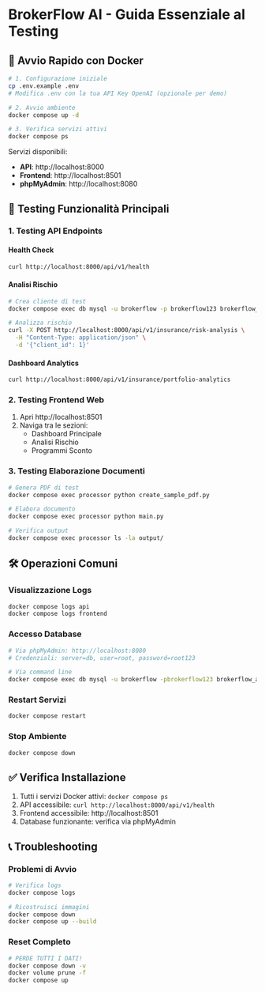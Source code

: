 # BrokerFlow AI - Guida Essenziale al Testing

## 🚀 Avvio Rapido con Docker

```bash
# 1. Configurazione iniziale
cp .env.example .env
# Modifica .env con la tua API Key OpenAI (opzionale per demo)

# 2. Avvio ambiente
docker compose up -d

# 3. Verifica servizi attivi
docker compose ps
```

Servizi disponibili:
- **API**: http://localhost:8000
- **Frontend**: http://localhost:8501
- **phpMyAdmin**: http://localhost:8080

## 🧪 Testing Funzionalità Principali

### 1. Testing API Endpoints

#### Health Check
```bash
curl http://localhost:8000/api/v1/health
```

#### Analisi Rischio
```bash
# Crea cliente di test
docker compose exec db mysql -u brokerflow -p brokerflow123 brokerflow_ai -e "INSERT INTO clients (name, company, email) VALUES ('Test Client', 'Test Company', 'test@example.com');"

# Analizza rischio
curl -X POST http://localhost:8000/api/v1/insurance/risk-analysis \
  -H "Content-Type: application/json" \
  -d '{"client_id": 1}'
```

#### Dashboard Analytics
```bash
curl http://localhost:8000/api/v1/insurance/portfolio-analytics
```

### 2. Testing Frontend Web

1. Apri http://localhost:8501
2. Naviga tra le sezioni:
   - Dashboard Principale
   - Analisi Rischio
   - Programmi Sconto

### 3. Testing Elaborazione Documenti

```bash
# Genera PDF di test
docker compose exec processor python create_sample_pdf.py

# Elabora documento
docker compose exec processor python main.py

# Verifica output
docker compose exec processor ls -la output/
```

## 🛠 Operazioni Comuni

### Visualizzazione Logs
```bash
docker compose logs api
docker compose logs frontend
```

### Accesso Database
```bash
# Via phpMyAdmin: http://localhost:8080
# Credenziali: server=db, user=root, password=root123

# Via command line
docker compose exec db mysql -u brokerflow -pbrokerflow123 brokerflow_ai
```

### Restart Servizi
```bash
docker compose restart
```

### Stop Ambiente
```bash
docker compose down
```

## ✅ Verifica Installazione

1. Tutti i servizi Docker attivi: `docker compose ps`
2. API accessibile: `curl http://localhost:8000/api/v1/health`
3. Frontend accessibile: http://localhost:8501
4. Database funzionante: verifica via phpMyAdmin

## 📞 Troubleshooting

### Problemi di Avvio
```bash
# Verifica logs
docker compose logs

# Ricostruisci immagini
docker compose down
docker compose up --build
```

### Reset Completo
```bash
# PERDE TUTTI I DATI!
docker compose down -v
docker volume prune -f
docker compose up
```